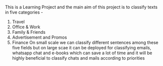 This is a Learning Project and the main aim of this project is to classify texts in five categories -
1. Travel
2. Office & Work
3. Family & Friends
4. Advertisement and Promos
5. Finance
On small scale we can classify different sentences among these five fields but on large scae it can be deployed for classifying emails, whatsapp chat and e-books which can save a lot of time and it will be highly beneficial to classify chats and mails according to priorities
